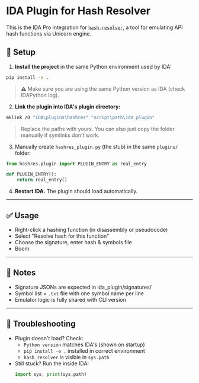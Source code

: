 # IDA Plugin for Hash Resolver

This is the IDA Pro integration for [`hash-resolver`](https://github.com/yourname/hash-resolver), a tool for emulating API hash functions via Unicorn engine.

## 🔧 Setup

1. **Install the project** in the same Python environment used by IDA:

```bash
pip install -e .
```

> ⚠ Make sure you are using the same Python version as IDA (check IDAPython log).
>

2. **Link the plugin into IDA's plugin directory:**
```bash
mklink /D "IDA\plugins\hashres" "script\path\ida_plugin"
```
> Replace the paths with yours.
You can also just copy the folder manually if symlinks don't work.
>

3. Manually create `hashres_plugin.py` (the stub) in the same `plugins/` folder:
```python
from hashres.plugin import PLUGIN_ENTRY as real_entry

def PLUGIN_ENTRY():
    return real_entry()
```

4. **Restart IDA.** The plugin should load automatically.

---

## ✅ Usage
- Right-click a hashing function (in disassembly or pseudocode)
- Select "Resolve hash for this function"
- Choose the signature, enter hash & symbols file
- Boom.

---

## 📁 Notes
- Signature JSONs are expected in ida_plugin/signatures/
- Symbol list = `.txt` file with one symbol name per line
- Emulator logic is fully shared with CLI version

---

## 🧠 Troubleshooting
- Plugin doesn't load? Check:
    - `Python version` matches IDA's (shown on startup)
    - `pip install -e .` installed in correct environment
    - `hash_resolver` is visible in `sys.path`
- Still stuck? Run the inside IDA:
    ```py
    import sys; print(sys.path)
    ```
